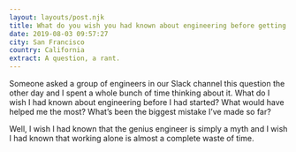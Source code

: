 ```yaml
---
layout: layouts/post.njk
title: What do you wish you had known about engineering before getting started?
date: 2019-08-03 09:57:27
city: San Francisco
country: California
extract: A question, a rant.
---
```


Someone asked a group of engineers in our Slack channel this question the other day and I spent a whole bunch of time thinking about it. What do I wish I had known about engineering before I had started? What would have helped me the most? What’s been the biggest mistake I’ve made so far?

Well, I wish I had known that the genius engineer is simply a myth and I wish I had known that working alone is almost a complete waste of time.
